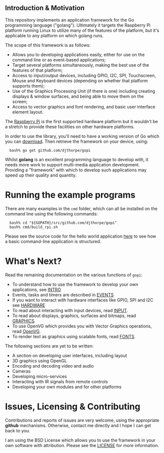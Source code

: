 
## Introduction & Motivation

This repository implements an application framework for the Go 
programming language ("golang"). Ultimately it targets the 
Raspberry Pi platform running Linux to utilize many of the features 
of the platform, but it's applicable to any platform on which golang runs.

The scope of this framework is as  follows:

  * Allows you to developing applications easily, either for use on
    the command line or as event-based applications;
  * Target several platforms simultaneously, making the best use of the
    features of that platform;
  * Access to input/output devices, including GPIO, I2C, SPI, Touchscreen,
    Mouse and Keyboard devices (depending on whether that platform
    supports them);
  * Use of the Graphics Processing Unit (if there is one) including creating
    displays & window surfaces, and being able to move them on the screen;
  * Access to vector graphics and font rendering, and basic user interface
    element layout.

The [Raspberry Pi](https://www.raspberrypi.org/) is the first supported
hardware platform but it wouldn't be a stretch to provide these facilities on other
hardware platforms.

In order to use the library, you'll need to have a working version of Go which you 
can [download](https://golang.org/dl/). Then retrieve the framework on your 
device, using:

```
  bash% go get github.com/djthorpe/gopi
```

Whilst __golang__ is an excellent programming language to develop with,
it needs more work to support multi-media application development. Providing
a "framework" with which to develop such applications may speed up their
quality and quantity.

# Running the example programs

There are many examples in the `cmd` folder, which can all be installed
on the command line using the following commands:

```
  bash% cd "${GOPATH}/src/github.com/djthorpe/gopi"
  bash% cmd/build_rpi.sh
```

Please see the source code for the hello world application 
[here](https://github.com/djthorpe/gopi/blob/modules/cmd/helloworld/helloworld.go)
to see how a basic command-line application is structured.

# What's Next?

Read the remaining documentation on the various functions of `gopi`:

  * To understand how to use the framework to develop your own applications, see [INTRO](INTRO.md)
  * Events, tasks and timers are described in [EVENTS](EVENTS.md)
  * If you want to interact with hardware interfaces like GPIO, SPI and I2C see [HARDWARE](HARDWARE,md)
  * To read about interacting with input devices, read [INPUT](INPUT.md).
  * To read about displays, graphics, surfaces and bitmaps, read [GRAPHICS](GRAPHICS.md).
  * To use OpenVG which provides you with Vector Graphics operations, read [OpenVG](OpenVG.md).
  * To render text as graphics using scalable fonts, read [FONTS](FONTS.md).

The following sections are yet to be written:

  * A section on developing user interfaces, including layout
  * 3D graphics using OpenGL
  * Encoding and decoding video and audio
  * Cameras
  * Developing micro-services
  * Interacting with IR signals from remote controls
  * Developing your own modules and for other platforms

# Issues, Licensing & Contributing

Contributions and reports of issues are very welcome, using the appropriate __github__ mechanisms.
Otherwise, contact me directly and I hope I can get back to you.

I am using the BSD License which allows you to use the framework in your own software with
attribution. Please see the [LICENSE](https://github.com/djthorpe/gopi/blob/modules/LICENSE.md) for more
information.



 



